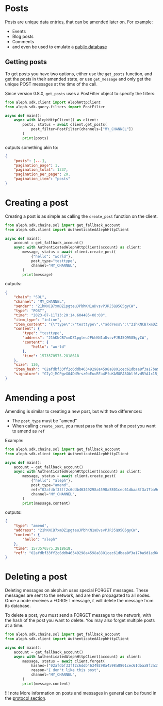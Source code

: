# Posts

Posts are unique data entries, that can be amended later on. For example:

- Events
- Blog posts
- Comments
- and even be used to emulate a [public database](https://github.com/aleph-im/active-record-sdk)

## Getting posts

To get posts you have two options, either use the `get_posts` function, and get
the posts in their amended state, or use `get_message` and only get the unique POST
messages at the time of the call.

Since version 0.8.0, `get_posts` uses a PostFilter object to specify the filters:

```python
from aleph.sdk.client import AlephHttpClient
from aleph.sdk.query.filters import PostFilter

async def main():
    async with AlephHttpClient() as client:
        posts, status = await client.get_posts(
            post_filter=PostFilter(channels=["MY_CHANNEL"])
        )
        print(posts)
```
outputs something akin to:
```json
{
    "posts": [...],
    "pagination_page": 1,
    "pagination_total": 1337,
    "pagination_per_page": 20,
    "pagination_item": "posts"
}
```


# Creating a post

Creating a post is as simple as calling the `create_post` function on the client.

```python
from aleph.sdk.chains.sol import get_fallback_account
from aleph.sdk.client import AuthenticatedAlephHttpClient

async def main():
    account = get_fallback_account()
    async with AuthenticatedAlephHttpClient(account) as client:
        message, status = await client.create_post(
            {"hello": "world"},
            post_type="testtype",
            channel="MY_CHANNEL",
        )
        print(message)
```
outputs:
```json
{
    "chain": "SOL",
    "channel": "MY_CHANNEL",
    "sender": "21hKNCB7xmDZ1pgteuJPbhKN1aDvsvPJRJ5Q95G5gyCW",
    "type": "POST",
    "time": "2023-07-11T13:20:14.604485+00:00",
    "item_type": "inline",
    "item_content": "{\"type\":\"testtype\",\"address\":\"21hKNCB7xmDZ1pgteuJPbhKN1aDvsvPJRJ5Q95G5gyCW\",\"content\":{\"hello\":\"world\"},\"time\":1573570575.2818618}",
    "content": {
        "type": "testtype",
        "address": "21hKNCB7xmDZ1pgteuJPbhKN1aDvsvPJRJ5Q95G5gyCW",
        "content": {
            "hello": "world"
        },
        "time": 1573570575.2818618
    },
    "size": 130,
    "item_hash": "02afdbf33ff2c6ddb46349298a4598a8801cec61dbaa8f3a17ba9d1ad6dd8cb1",
    "signature": "G7yJjMCPgvX04Dd9rsz0oEuuRFa4PfuKAMOPA3Oblf6vd5YA1x15jvWLL2WycnnzYLEl0usjTiVxBl530ZOmYgw="
}
```

# Amending a post

Amending is similar to creating a new post, but with two differences:

- The `post_type` must be "amend"
- When calling `create_post`, you must pass the hash of the post you want to amend as `ref`

Example:

```python
from aleph.sdk.chains.sol import get_fallback_account
from aleph.sdk.client import AuthenticatedAlephHttpClient

async def main():
    account = get_fallback_account()
    async with AuthenticatedAlephHttpClient(account) as client:
        message, status = await client.create_post(
            {"hello": "aleph"},
            post_type="amend",
            ref="02afdbf33ff2c6ddb46349298a4598a8801cec61dbaa8f3a17ba9d1ad6dd8cb1",
            channel="MY_CHANNEL",
        )
        print(message.content)
```
outputs:
```json
{
    "type": "amend",
    "address": "21hKNCB7xmDZ1pgteuJPbhKN1aDvsvPJRJ5Q95G5gyCW",
    "content": {
        "hello": "aleph"
    },
    "time": 1573570575.2818618,
    "ref": "02afdbf33ff2c6ddb46349298a4598a8801cec61dbaa8f3a17ba9d1ad6dd8cb1"
}
```

# Deleting a post

Deleting messages on aleph.im uses special FORGET messages. These messages are
sent to the network, and are then propagated to all nodes. Once a node receives
a FORGET message, it will delete the message from its database.

To delete a post, you must send a FORGET message to the network, with the hash
of the post you want to delete. You may also forget multiple posts at a time.

```python
from aleph.sdk.chains.sol import get_fallback_account
from aleph.sdk.client import AuthenticatedAlephHttpClient

async def main():
    account = get_fallback_account()
    async with AuthenticatedAlephHttpClient(account) as client:
        message, status = await client.forget(
            hashes=["02afdbf33ff2c6ddb46349298a4598a8801cec61dbaa8f3a17ba9d1ad6dd8cb1"],
            reason="I don't like this post",
            channel="MY_CHANNEL",
        )
        print(message.content)
```

!!! note
    More information on posts and messages in general can be found in the
    [protocol section](../../protocol/messages.md).
